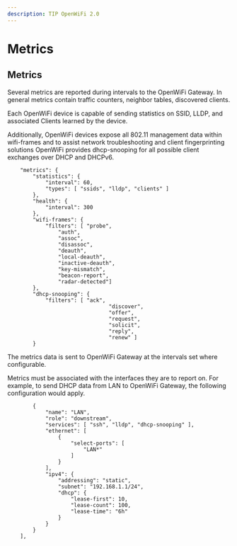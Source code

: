 ```yaml
---
description: TIP OpenWiFi 2.0
---
```


# Metrics

## Metrics

Several metrics are reported during intervals to the OpenWiFi Gateway. In general metrics contain traffic counters, neighbor tables, discovered clients.

Each OpenWiFi device is capable of sending statistics on SSID, LLDP, and associated Clients learned by the device.

Additionally, OpenWiFi devices expose all 802.11 management data within wifi-frames and to assist network troubleshooting and client fingerprinting solutions OpenWiFi provides dhcp-snooping for all possible client exchanges over DHCP and DHCPv6.

```text
    "metrics": {
        "statistics": {
            "interval": 60,
            "types": [ "ssids", "lldp", "clients" ]
        },
        "health": {
            "interval": 300
        },
        "wifi-frames": {
            "filters": [ "probe",
                "auth",
                "assoc",
                "disassoc",
                "deauth",
                "local-deauth",
                "inactive-deauth",
                "key-mismatch",
                "beacon-report",
                "radar-detected"]
        },
        "dhcp-snooping": {
            "filters": [ "ack", 
                                "discover", 
                                "offer", 
                                "request", 
                                "solicit", 
                                "reply", 
                                "renew" ]
        }
```

The metrics data is sent to OpenWiFi Gateway at the intervals set where configurable.

Metrics must be associated with the interfaces they are to report on. For example, to send DHCP data from LAN to OpenWiFi Gateway, the following configuration would apply.

```text
        {
            "name": "LAN",
            "role": "downstream",
            "services": [ "ssh", "lldp", "dhcp-snooping" ],
            "ethernet": [
                {
                    "select-ports": [
                        "LAN*"
                    ]
                }
            ],
            "ipv4": {
                "addressing": "static",
                "subnet": "192.168.1.1/24",
                "dhcp": {
                    "lease-first": 10,
                    "lease-count": 100,
                    "lease-time": "6h"
                }
            }
        }
    ],
```

